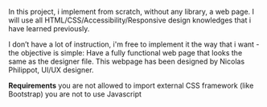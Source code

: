 In this project, i implement from scratch, without any library, a web page. I will use all HTML/CSS/Accessibility/Responsive design knowledges that i have learned previously.

I don’t have a lot of instruction, i'm free to implement it the way that i want - the objective is simple: Have a fully functional web page that looks the same as the designer file. This webpage has been designed by Nicolas Philippot, UI/UX designer.

**Requirements**
you are not allowed to import external CSS framework (like Bootstrap)
you are not to use Javascript
